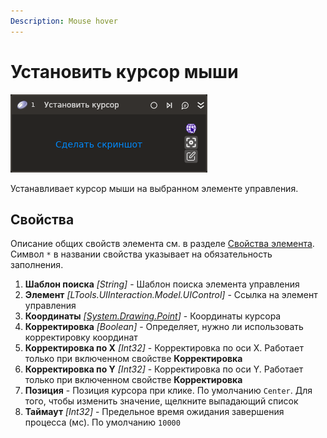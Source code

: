 ```yaml
---
Description: Mouse hover
---
```


# Установить курсор мыши

![](<../../../resources/activities/basic/uiinteraction/mousehover-activity.png>)

Устанавливает курсор мыши на выбранном элементе управления.

## Свойства
Описание общих свойств элемента см. в разделе [Свойства элемента](https://docs.primo-rpa.ru/primo-rpa/primo-studio/process/elements#svoistva-elementa).\
Символ `*` в названии свойства указывает на обязательность заполнения.

1. **Шаблон поиска** *[String]* - Шаблон поиска элемента управления
1. **Элемент** *[LTools.UIInteraction.Model.UIControl]* - Ссылка на элемент управления
1. **Координаты** *[[System.Drawing.Point](https://learn.microsoft.com/ru-ru/dotnet/api/system.drawing.point?view=net-7.0)]* - Координаты курсора
1. **Корректировка** *[Boolean]* - Определяет, нужно ли использовать корректировку координат
1. **Корректировка по X** *[Int32]* - Корректировка по оси X. Работает только при включенном свойстве **Корректировка**
1. **Корректировка по Y** *[Int32]* - Корректировка по оси Y. Работает только при включенном свойстве **Корректировка**
1. **Позиция** - Позиция курсора при клике. По умолчанию `Center`. Для того, чтобы изменить значение, щелкните выпадающий список
1. **Таймаут** *[Int32]* - Предельное время ожидания завершения процесса (мс). По умолчанию `10000`

